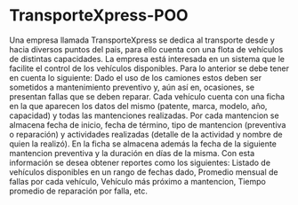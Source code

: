 # TransporteXpress-POO

Una empresa llamada TransporteXpress se dedica al transporte desde y hacia diversos puntos del pais, para ello cuenta con una flota de vehículos de distintas capacidades. La empresa está interesada en un sistema que le facilite el control de los vehículos disponibles. Para lo anterior se debe tener en cuenta lo siguiente:
Dado el uso de los camiones estos deben ser sometidos a mantenimiento preventivo y, aún así en, ocasiones, se presentan fallas que se deben reparar. Cada vehículo cuenta con una ficha en la que aparecen los datos del mismo (patente, marca, modelo, año, capacidad) y todas las mantenciones realizadas. Por cada mantencion se almacena fecha de inicio, fecha de término, tipo de mantencion (preventiva o reparación) y actividades realizadas (detalle de la actividad y nombre de quien la realizó). En la ficha se almacena además la fecha de la siguiente mantencion preventiva y la duración en días de la misma.
Con esta información se desea obtener reportes como los siguientes: Listado de vehículos disponibles en un rango de fechas dado, Promedio mensual de fallas por cada vehículo, Vehículo más próximo a mantencion, Tiempo promedio de reparación por falla, etc.
